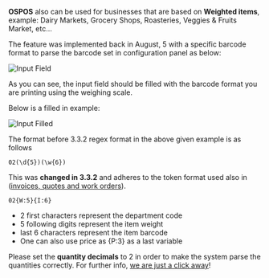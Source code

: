 **OSPOS** also can be used for businesses that are based on **Weighted items**, example: Dairy Markets, Grocery Shops, Roasteries, Veggies & Fruits Market, etc...

The feature was implemented back in August, 5 with a specific barcode format to parse the barcode set in configuration panel as below:

![Input Field](http://ospos.wshells.org/Wiki/Input.png)

As you can see, the input field should be filled with the barcode format you are printing using the weighing scale.

Below is a filled in example:

![Input Filled](http://ospos.wshells.org/Wiki/Filled.jpg)

The format before 3.3.2 regex format in the above given example is as follows

```02(\d{5})(\w{6})```

This was **changed in 3.3.2** and adheres to the token format used also in ([invoices, quotes and work orders](https://github.com/opensourcepos/opensourcepos/pull/2797)).

```02{W:5}{I:6}```

* 2 first characters represent the department code
* 5 following digits represent the item weight
* last 6 characters represent the item barcode
* One can also use price as {P:3} as a last variable

Please set the **quantity decimals** to 2 in order to make the system parse the quantities correctly.
For further info, [we are just a click away](https://github.com/opensourcepos/opensourcepos/issues/new)!
